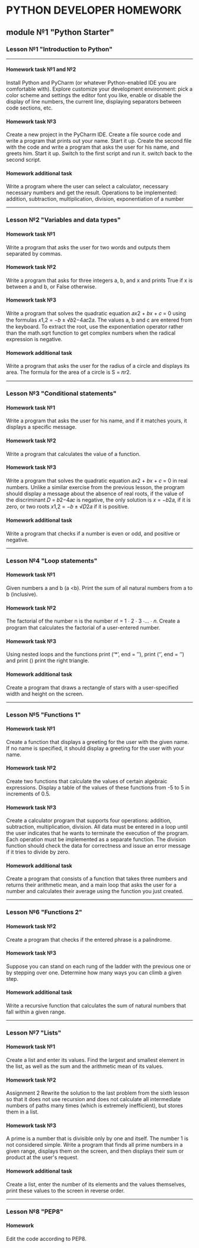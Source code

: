 # PYTHON DEVELOPER HOMEWORK
## module №1 "Python Starter"
### Lesson №1 "Introduction to Python"
  
  ---
  #### Homework task №1 and №2
  Install Python and PyCharm (or whatever Python-enabled IDE you are comfortable with).
  Explore customize your development environment: pick a color scheme and settings
  the editor font you like, enable or disable the display of line numbers,
  the current line, displaying separators between code sections, etc.
  #### Homework task №3
  Create a new project in the PyCharm IDE. Create a file
  source code and write a program that prints out your name. Start it up. Create
  the second file with the code and write a program that asks the user for his name,
  and greets him. Start it up. Switch to the first script and run it. switch back to the second script.
  #### Homework additional task
  Write a program where the user can select a calculator,
  necessary necessary numbers and get the result. Operations to be implemented:
  addition, subtraction, multiplication, division, exponentiation of a number 
  
  ---
### Lesson №2 "Variables and data types"
  #### Homework task №1
  Write a program that asks the user for two words and outputs them separated by commas.
  #### Homework task №2
  Write a program that asks for three integers a, b, and x and prints True if x is between a and b, or False otherwise.
  #### Homework task №3
  Write a program that solves the quadratic equation 𝑎𝑥2 + 𝑏𝑥 + 𝑐 = 0 using the formulas 𝑥1,2 = −𝑏 ± √𝑏2−4𝑎𝑐2𝑎. The values a, b and c are entered from the keyboard. To extract the root, use the exponentiation operator rather than the math.sqrt function to get complex numbers when the radical expression is negative.
  #### Homework additional task
  Write a program that asks the user for the radius of a circle and displays its area. The formula for the area of a circle is S = 𝜋𝑟2.
  
  ---
### Lesson №3 "Conditional statements"
  #### Homework task №1
  Write a program that asks the user for his name, and if it matches yours, it displays a specific message.
  #### Homework task №2
  Write a program that calculates the value of a function.
  #### Homework task №3
  Write a program that solves the quadratic equation 𝑎𝑥2 + 𝑏𝑥 + 𝑐 = 0 in real numbers. Unlike a similar exercise from the previous lesson, the program should display a message about the absence of real roots, if the value of the discriminant 𝐷 = 𝑏2−4𝑎𝑐 is negative, the only solution is 𝑥 = −𝑏2𝑎, if it is zero, or two roots 𝑥1,2 = −𝑏 ± √𝐷2𝑎 if it is positive.
  #### Homework additional task
  Write a program that checks if a number is even or odd, and positive or negative.
  
  ---
### Lesson №4 "Loop statements"
  #### Homework task №1
  Given numbers a and b (a <b). Print the sum of all natural numbers from a to b (inclusive).
  #### Homework task №2
  The factorial of the number n is the number 𝑛! = 1 ∙ 2 ∙ 3 ∙… ∙ 𝑛. Create a program that calculates the factorial of a user-entered number.
  #### Homework task №3
  Using nested loops and the functions print (‘*’, end = ’’), print (‘’, end = ’’) and print () print the right triangle.
  #### Homework additional task
  Create a program that draws a rectangle of stars with a user-specified width and height on the screen.
  
  ---
### Lesson №5 "Functions 1"
  #### Homework task №1
  Create a function that displays a greeting for the user with the given name. If no name is specified, it should display a greeting for the user with your name.
  #### Homework task №2
  Create two functions that calculate the values of certain algebraic expressions. Display a table of the values of these functions from -5 to 5 in increments of 0.5.
  #### Homework task №3
  Create a calculator program that supports four operations: addition, subtraction, multiplication, division. All data must be entered in a loop until the user indicates that he wants to terminate the execution of the program. Each operation must be implemented as a separate function. The division function should check the data for correctness and issue an error message if it tries to divide by zero.
  #### Homework additional task
  Create a program that consists of a function that takes three numbers and returns their arithmetic mean, and a main loop that asks the user for a number and calculates their average using the function you just created.
  
  ---
### Lesson №6 "Functions 2"
  #### Homework task №2
  Create a program that checks if the entered phrase is a palindrome.
  #### Homework task №3
  Suppose you can stand on each rung of the ladder with the previous one or by stepping over one. Determine how many ways you can climb a given step.
  #### Homework additional task
  Write a recursive function that calculates the sum of natural numbers that fall within a given range.
  
  ---
### Lesson №7 "Lists"
  #### Homework task №1
  Create a list and enter its values. Find the largest and smallest element in the list, as well as the sum and the arithmetic mean of its values.
  #### Homework task №2
  Assignment 2 Rewrite the solution to the last problem from the sixth lesson so that it does not use recursion and does not calculate all intermediate numbers of paths many times (which is extremely inefficient), but stores them in a list.
  #### Homework task №3
  A prime is a number that is divisible only by one and itself. The number 1 is not considered simple. Write a program that finds all prime numbers in a given range, displays them on the screen, and then displays their sum or product at the user's request.
  #### Homework additional task
  Create a list, enter the number of its elements and the values themselves, print these values to the screen in reverse order.
  
  ---
### Lesson №8 "PEP8"
  #### Homework
  Edit the code according to PEP8.
  
  

